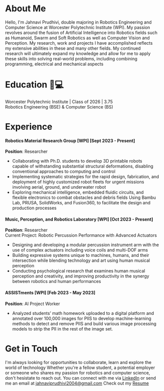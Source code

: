 # About Me 

Hello, I'm Jahnavi Prudhivi, double majoring in Robotics Engineering and Computer Science at Worcester Polytechnic Institute (WPI). 
My passion revolves around the fusion of Artificial Intelligence into Robotics fields such as Humanoid, Swarm and Soft Robotics as well as Computer Vision
and Perception. My research, work and projects I have accomplished reflects my extensive abilities in these and many other fields. My continued research will ultimately expand my knowledge and allow for me to apply these skills into solving real-world problems, including combining programming, electrical and mechanical aspects

# Education 🤖💻
Worcester Polytechnic Institute | Class of 2026 | 3.75   
Robotics Engineering (BSE)  & Computer Science (BS)

# Experience
#### **Robotics Material Research Group** [WPI] [Sept 2023 - Present]   
**Position**: Researcher  
- Collaborating with Ph.D. students to develop 3D printable robots capable of withstanding substantial structural deformations, disabling conventional approaches to computing and control
- Implementing systematic strategies for the rapid design, fabrication, and deployment of highly customized robot fleets for urgent missions involving aerial, ground, and underwater robot
- Exploring mechanical intelligence, embedded fluidic circuits, and flexible electronics to combat obstacles and debris fields 
Using Bambu Lab, PRUSA, SolidWorks, and Fusion360, to facilitate the design and production processes

#### **Music, Perception, and Robotics Laboratory** [WPI] [Oct 2023 - Present]   
**Position**: Researcher   
Current Project: Robotic Percussion Performance with Advanced Actuators
- Designing and developing a modular percussion instrument arm with the use of complex actuators including voice coils and multi-DOF arms
- Building expressive systems unique to machines, humans, and their intersection while blending technology and art using human musical perception
- Conducting psychological research that examines human musical perception and creativity, and improving productivity in the synergy between robotics and human performances
 
#### **ASSISTments** [WPI] [Feb 2023 - May 2023]   
**Position**: AI Project Worker   
- Analyzed students’ math homework uploaded to a digital platform and annotated over 100,000 images for PIIS to develop machine-learning methods to detect and remove PIIS and build various image processing models to strip the PII in the rest of the image set.

# Get in Touch
I'm always looking for opportunities to collaborate, learn and explore the world of technology
Whether you're a fellow student, a potential employer or someone who shares my passion for robotics and computer science, don't hesistate to reach out.
You can connect with me via [LinkedIn](https://www.linkedin.com/in/jahnavi-prudhivi/) or send me an email at jahnaviprudhivi2004@gmail.com
Check out my [Resume](https://github.com/Jahnavi-Prudhivi/Jahnavi-Prudhivi/files/13207254/Jahnavi.Prudhivi.-.Resume.1.pdf)
